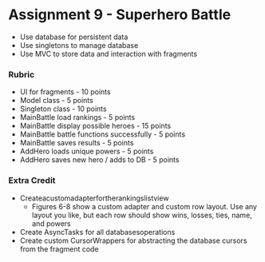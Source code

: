 # Assignment 9 - Superhero Battle

* Use database for persistent data
* Use singletons to manage database
* Use MVC to store data and interaction with fragments

### Rubric

* UI for fragments - 10 points
* Model class - 5 points
* Singleton class - 10 points
* MainBattle load rankings - 5 points
* MainBattle display possible heroes - 15 points
* MainBattle battle functions successfully - 5 points
* MainBattle saves results - 5 points
* AddHero loads unique powers - 5 points
* AddHero saves new hero / adds to DB - 5 points

### Extra Credit

* Createacustomadapterfortherankingslistview
  * Figures 6-8 show a custom adapter and custom row layout. Use any layout you like, but each row should show wins, losses, ties, name, and powers
* Create AsyncTasks for all databasesoperations
* Create custom CursorWrappers for abstracting the database cursors from the fragment code
